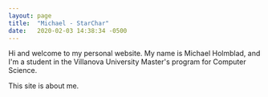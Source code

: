```yaml
---
layout: page
title:  "Michael - StarChar"
date:   2020-02-03 14:38:34 -0500
---
```

Hi and welcome to my personal website. My name is Michael Holmblad, and I'm a student in the Villanova University Master's program for Computer Science.


This site is about me.

